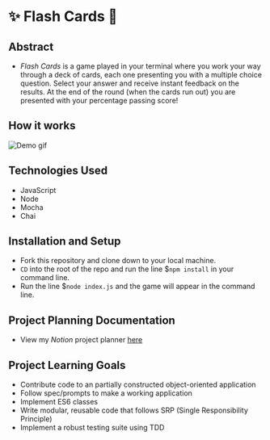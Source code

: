# ✨ Flash Cards 📝

## Abstract
+ _Flash Cards_ is a game played in your terminal where you work your way through a deck of cards, each one presenting you with a multiple choice question. Select your answer and receive instant feedback on the results. At the end of the round (when the cards run out) you are presented with your percentage passing score!

## How it works
![Demo gif](https://user-images.githubusercontent.com/81891209/125010724-57b73100-e024-11eb-8642-252db6964054.gif)

## Technologies Used
+ JavaScript
+ Node
+ Mocha
+ Chai

## Installation and Setup
+ Fork this repository and clone down to your local machine.
+ ```CD``` into the root of the repo and run the line $```npm install``` in your command line.
+ Run the line $```node index.js``` and the game will appear in the command line.

## Project Planning Documentation
+ View my _Notion_ project planner [here](https://www.notion.so/Flash-Cards-Project-1-92ea46c5565846ed85968f071fda9512)

## Project Learning Goals
+ Contribute code to an partially constructed object-oriented application
+ Follow spec/prompts to make a working application
+ Implement ES6 classes
+ Write modular, reusable code that follows SRP (Single Responsibility Principle)
+ Implement a robust testing suite using TDD
